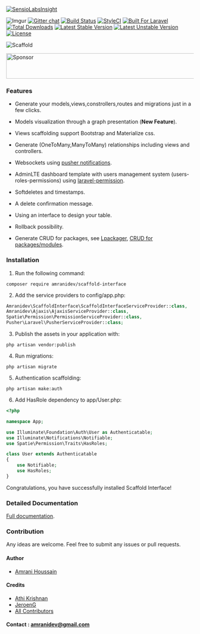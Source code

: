 [![SensioLabsInsight](https://insight.sensiolabs.com/projects/de72e940-3c06-4664-b84c-425838cd68ea/big.png)](https://insight.sensiolabs.com/projects/de72e940-3c06-4664-b84c-425838cd68ea)

![Imgur](http://i.imgur.com/9PkXGOV.jpg)
[![Gitter chat](https://img.shields.io/badge/chat-gitter-F50057.svg)](https://gitter.im/amranidev-scaffold-interface/Lobby)
[![Build Status](https://travis-ci.org/amranidev/scaffold-interface.svg?branch=master)](https://travis-ci.org/amranidev/scaffold-interface)
[![StyleCI](https://styleci.io/repos/45497055/shield?style=flat)](https://styleci.io/repos/45497055)
[![Built For Laravel](https://img.shields.io/badge/built%20for-laravel-blue.svg)](http://laravel.com)
[![Total Downloads](https://poser.pugx.org/amranidev/scaffold-interface/downloads)](https://packagist.org/packages/amranidev/scaffold-interface)
[![Latest Stable Version](https://poser.pugx.org/amranidev/scaffold-interface/v/stable)](https://packagist.org/packages/amranidev/scaffold-interface)
[![Latest Unstable Version](https://poser.pugx.org/amranidev/scaffold-interface/v/unstable)](https://packagist.org/packages/amranidev/scaffold-interface)
[![License](https://poser.pugx.org/amranidev/scaffold-interface/license)](https://packagist.org/packages/amranidev/scaffold-interface)

![Scaffold](http://i.imgur.com/65uhrP7.gif)

<a target='_blank' rel='nofollow' href='https://app.codesponsor.io/link/bKdeKqXkWfXFQxjLF424dL9f/amranidev/scaffold-interface'>
  <img alt='Sponsor' width='888' height='68' src='https://app.codesponsor.io/embed/bKdeKqXkWfXFQxjLF424dL9f/amranidev/scaffold-interface.svg' />
</a>

### Features

+ Generate your models,views,constrollers,routes and migrations just in a few clicks.

+ Models visualization through a graph presentation (**New Feature**).

+ Views scaffolding support Bootstrap and Materialize css.

+ Generate (OneToMany,ManyToMany) relationships including views and controllers.

+ Websockets using [pusher notifications](https://www.github.com/pusher).

+ AdminLTE dashboard template with users management system (users-roles-permissions) using [laravel-permission](https://github.com/spatie/laravel-permission).

+ Softdeletes and timestamps.

+ A delete confirmation message.

+ Using an interface to design your table.

+ Rollback possibility.

+ Generate CRUD for packages, see [Lpackager](https://github.com/amranidev/lpackager), [CRUD for packages/modules](http://amranidev.github.io/blog/site/crud-generator-for-packages/).


### Installation

1. Run the following command:

 `composer require amranidev/scaffold-interface`

2. Add the service providers to config/app.php:

 ```php
Amranidev\ScaffoldInterface\ScaffoldInterfaceServiceProvider::class,
Amranidev\Ajaxis\AjaxisServiceProvider::class,
Spatie\Permission\PermissionServiceProvider::class,
Pusher\Laravel\PusherServiceProvider::class;
 ```

3. Publish the assets in your application with:

 `php artisan vendor:publish`

4. Run migrations:

 `php artisan migrate`

5. Authentication scaffolding:

 `php artisan make:auth`

6. Add HasRole dependency to app/User.php:

```php
<?php

namespace App;

use Illuminate\Foundation\Auth\User as Authenticatable;
use Illuminate\Notifications\Notifiable;
use Spatie\Permission\Traits\HasRoles;

class User extends Authenticatable
{
    use Notifiable;
    use HasRoles;
}
 ```
 
Congratulations, you have successfully installed Scaffold Interface!
 
### Detailed Documentation

[Full documentation](https://amranidev.github.io/scaffold-interface/docs).

### Contribution

 Any ideas are welcome. Feel free to submit any issues or pull requests.

#### Author

+ [Amrani Houssain](https://github.com/amranidev)

#### Credits

+ [Athi Krishnan](https://github.com/athikrishnan)
+ [JeroenG](https://github.com/Jeroen-G)
+ [All Contributors](../../contributors)


#### Contact : amranidev@gmail.com
